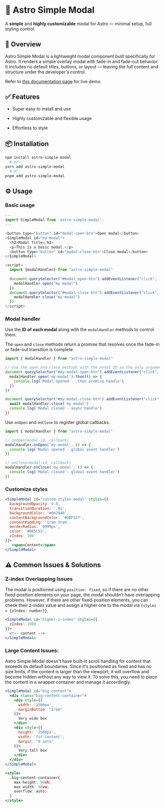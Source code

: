 # 🚀 Astro Simple Modal

A **simple** and **highly customizable** modal for Astro — minimal setup, full styling control.

## 🧾 Overview

Astro Simple Modal is a lightweight modal component built specifically for Astro. It renders a simple overlay modal with fade-in and fade-out behavior. It includes no default titles, buttons, or layout — leaving the full content and structure under the developer's control.

Refer to [this documentation page](https://kurilabs.com/projects/astro-simple-modal/) for live demo.

## ✅ Features

- Super easy to install and use

- Highly customizable and flexible usage

- Effortless to style

## 📦 Installation

```bash
npm install astro-simple-modal
  # or
yarn add astro-simple-modal
  # or
pnpm add astro-simple-modal
```

## ⚙️ Usage

### Basic usage

```javascript
---
import SimpleModal from 'astro-simple-modal';
---

<button type="button" id="modal-open-btn">Open modal</button>
<SimpleModal id="my-modal">
  <h2>Modal Title</h2>
  <p>This is a basic modal.</p>
  <button type="button" id="modal-close-btn">Close modal</button>
</SimpleModal>

<script>
  import {modalHandler} from "astro-simple-modal"
  
  document.querySelector("#modal-open-btn").addEventListener("click", () => {
    modalHandler.open("my-modal")
  })
  document.querySelector("#modal-close-btn").addEventListener("click", () => {
    modalHandler.close("my-modal")
  })
</script>
```
### Modal handler

Use the **ID of each modal** along with the `modalHandler` methods to control them.

The `open` and `close` methods return a promise that resolves once the fade-in or fade-out transition is complete.

```javascript
import { modalHandler } from "astro-simple-modal"

// Use the open and close methods with the modal ID as the only argument
document.querySelector("#my-modal-open-btn").addEventListener("click", () => {
  modalHandler.open('my-modal').then(() => {
    console.log('Modal opened - .then promise handle')
  })
})

document.querySelector("#my-modal-close-btn").addEventListener("click", async () => {
  await modalHandler.close('my-modal')
  console.log('Modal closed - async handle')
})
```

Use `onOpen` and `onClose` to register global callbacks.

```javascript
import { modalHandler } from "astro-simple-modal"

// onOpen(modal-id, callback)
modalHandler.onOpen('my-modal', () => {
  console.log('Modal opened - global event handler')
})

// onClose(modal-id, callback)
modalHandler.onClose('my-modal', () => {
  console.log('Modal closed - global event handler')
})
```

### Customize styles

```jsx
<SimpleModal id="custom-styles-modal" styles={{
  backgroundOpacity: 0.8,
  transitionDuration: '.8s',
  backgroundColor: '#042940',
  contentBackgroundColor: '#DBF227',
  contentPadding: '1rem 3rem',
  borderRadius: '9999px',
  color: '#005C53',
  zIndex: 100
}}>
   <span>Content</span>
</SimpleModal>
```

## ⚠️ Common Issues & Solutions

### Z-index Overlapping Issues
The modal is positioned using `position: fixed`, so if there are no other fixed-position elements on your page, the modal shouldn't have overlapping problems. However, if there are other fixed-position elements, you can check their z-index value and assign a higher one to the modal via `{styles = {zIndex: number}}`.

```jsx
<SimpleModal id="higher-z-index" styles={{
  zIndex: 1000
}}>
  <!-- content -->
</SimpleModal>
```

### Large Content Issues:

Astro Simple Modal doesn't have built-in scroll handling for content that exceeds its default boundaries. Since it's positioned as fixed and has no size limits, if the content is larger than the viewport, it will overflow and become hidden without any way to view it. To solve this, you need to place the content in a wrapper container and manage it accordingly.

```jsx
<SimpleModal id="big-content">
  <div class="big-content-container">
    <div style={{
      width: '2500px',
      marginBottom: "1rem"
    }}>
      Very wide box
    </div>
    <div style={{
      height: '2500px',
      width: 'fit-content',
      margin: "0 auto"
    }}>
      Very tall box
    </div>
  </div>
</SimpleModal>

<style>
  .big-content-container{
    max-height: 90vh;
    max-width: 90vw;
    overflow: auto;
  }
</style>
```